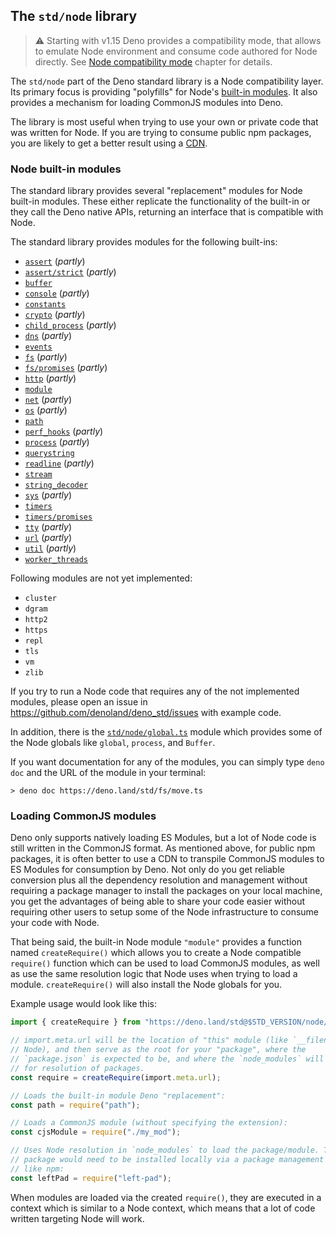 ## The `std/node` library

> ⚠️ Starting with v1.15 Deno provides a compatibility mode, that allows to emulate Node environment and consume code
> authored for Node directly. See [Node compatibility mode](./compatibility_mode.md) chapter for details.

The `std/node` part of the Deno standard library is a Node compatibility layer. Its primary focus is providing
"polyfills" for Node's [built-in modules](https://github.com/denoland/deno_std/tree/main/node#supported-builtins). It
also provides a mechanism for loading CommonJS modules into Deno.

The library is most useful when trying to use your own or private code that was written for Node. If you are trying to
consume public npm packages, you are likely to get a better result using a [CDN](./cdns.md).

### Node built-in modules

The standard library provides several "replacement" modules for Node built-in modules. These either replicate the
functionality of the built-in or they call the Deno native APIs, returning an interface that is compatible with Node.

The standard library provides modules for the following built-ins:

- [`assert`](https://doc.deno.land/https://deno.land/std/node/assert.ts) (_partly_)
- [`assert/strict`](https://doc.deno.land/https://deno.land/std/node/assert/strict.ts) (_partly_)
- [`buffer`](https://doc.deno.land/https://deno.land/std/node/buffer.ts)
- [`console`](https://doc.deno.land/https://deno.land/std/node/console.ts) (_partly_)
- [`constants`](https://doc.deno.land/https://deno.land/std/node/constants.ts)
- [`crypto`](https://doc.deno.land/https://deno.land/std/node/crypto.ts) (_partly_)
- [`child_process`](https://doc.deno.land/https://deno.land/std/node/child_process.ts) (_partly_)
- [`dns`](https://doc.deno.land/https://deno.land/std/node/dns.ts) (_partly_)
- [`events`](https://doc.deno.land/https://deno.land/std/node/events.ts)
- [`fs`](https://doc.deno.land/https://deno.land/std/node/fs.ts) (_partly_)
- [`fs/promises`](https://doc.deno.land/https://deno.land/std/node/fs/promises.ts) (_partly_)
- [`http`](https://doc.deno.land/https://deno.land/std/node/http.ts) (_partly_)
- [`module`](https://doc.deno.land/https://deno.land/std/node/module.ts)
- [`net`](https://doc.deno.land/https://deno.land/std/node/net.ts) (_partly_)
- [`os`](https://doc.deno.land/https://deno.land/std/node/os.ts) (_partly_)
- [`path`](https://doc.deno.land/https://deno.land/std/node/path.ts)
- [`perf_hooks`](https://doc.deno.land/https://deno.land/std/node/perf_hooks.ts) (_partly_)
- [`process`](https://doc.deno.land/https://deno.land/std/node/process.ts) (_partly_)
- [`querystring`](https://doc.deno.land/https://deno.land/std/node/querystring.ts)
- [`readline`](https://doc.deno.land/https://deno.land/std/node/readline.ts) (_partly_)
- [`stream`](https://doc.deno.land/https://deno.land/std/node/stream.ts)
- [`string_decoder`](https://doc.deno.land/https://deno.land/std/node/string_decoder.ts)
- [`sys`](https://doc.deno.land/https://deno.land/std/node/sys.ts) (_partly_)
- [`timers`](https://doc.deno.land/https://deno.land/std/node/timers.ts)
- [`timers/promises`](https://doc.deno.land/https://deno.land/std/node/timers/promises.ts)
- [`tty`](https://doc.deno.land/https://deno.land/std/node/tty.ts) (_partly_)
- [`url`](https://doc.deno.land/https://deno.land/std/node/url.ts) (_partly_)
- [`util`](https://doc.deno.land/https://deno.land/std/node/util.ts) (_partly_)
- [`worker_threads`](https://doc.deno.land/https://deno.land/std/node/worker_threads.ts)

Following modules are not yet implemented:

- `cluster`
- `dgram`
- `http2`
- `https`
- `repl`
- `tls`
- `vm`
- `zlib`

If you try to run a Node code that requires any of the not implemented modules, please open an issue in
https://github.com/denoland/deno_std/issues with example code.

In addition, there is the [`std/node/global.ts`](https://doc.deno.land/https://deno.land/std/node/global.ts) module
which provides some of the Node globals like `global`, `process`, and `Buffer`.

If you want documentation for any of the modules, you can simply type `deno doc` and the URL of the module in your
terminal:

```
> deno doc https://deno.land/std/fs/move.ts
```

### Loading CommonJS modules

Deno only supports natively loading ES Modules, but a lot of Node code is still written in the CommonJS format. As
mentioned above, for public npm packages, it is often better to use a CDN to transpile CommonJS modules to ES Modules
for consumption by Deno. Not only do you get reliable conversion plus all the dependency resolution and management
without requiring a package manager to install the packages on your local machine, you get the advantages of being able
to share your code easier without requiring other users to setup some of the Node infrastructure to consume your code
with Node.

That being said, the built-in Node module `"module"` provides a function named `createRequire()` which allows you to
create a Node compatible `require()` function which can be used to load CommonJS modules, as well as use the same
resolution logic that Node uses when trying to load a module. `createRequire()` will also install the Node globals for
you.

Example usage would look like this:

```ts
import { createRequire } from "https://deno.land/std@$STD_VERSION/node/module.ts";

// import.meta.url will be the location of "this" module (like `__filename` in
// Node), and then serve as the root for your "package", where the
// `package.json` is expected to be, and where the `node_modules` will be used
// for resolution of packages.
const require = createRequire(import.meta.url);

// Loads the built-in module Deno "replacement":
const path = require("path");

// Loads a CommonJS module (without specifying the extension):
const cjsModule = require("./my_mod");

// Uses Node resolution in `node_modules` to load the package/module. The
// package would need to be installed locally via a package management tool
// like npm:
const leftPad = require("left-pad");
```

When modules are loaded via the created `require()`, they are executed in a context which is similar to a Node context,
which means that a lot of code written targeting Node will work.
